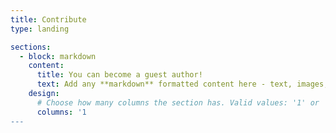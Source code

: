 ```yaml
---
title: Contribute
type: landing

sections:
  - block: markdown
    content:
      title: You can become a guest author!
      text: Add any **markdown** formatted content here - text, images, videos, galleries - and even HTML code!
    design:
      # Choose how many columns the section has. Valid values: '1' or '2'.
      columns: '1
---
```

